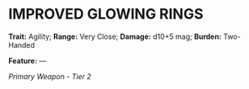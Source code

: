 ﻿# IMPROVED GLOWING RINGS

**Trait:** Agility; **Range:** Very Close; **Damage:** d10+5 mag; **Burden:** Two-Handed

**Feature:** —

*Primary Weapon - Tier 2*
